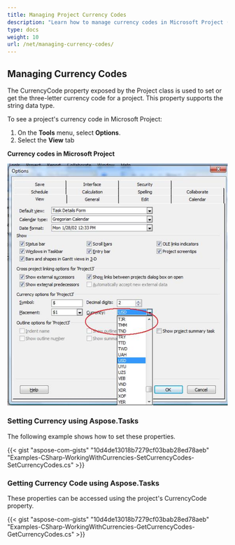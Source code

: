 ```yaml
---
title: Managing Project Currency Codes
description: "Learn how to manage currency codes in Microsoft Project (MPP/XML) files using Aspose.Tasks for .NET."
type: docs
weight: 10
url: /net/managing-currency-codes/
---
```


## **Managing Currency Codes**
The CurrencyCode property exposed by the Project class is used to set or get the three-letter currency code for a project. This property supports the string data type.

To see a project's currency code in Microsoft Project:

1. On the **Tools** menu, select **Options**.
2. Select the **View** tab

**Currency codes in Microsoft Project** 

![edit currency codes in Microsoft Project](managing-currency-codes_1.png)

### **Setting Currency using Aspose.Tasks**
The following example shows how to set these properties.

{{< gist "aspose-com-gists" "10d4de13018b7279cf03bab28ed78aeb" "Examples-CSharp-WorkingWithCurrencies-SetCurrencyCodes-SetCurrencyCodes.cs" >}}

### **Getting Currency Code using Aspose.Tasks**
These properties can be accessed using the project's CurrencyCode property.

{{< gist "aspose-com-gists" "10d4de13018b7279cf03bab28ed78aeb" "Examples-CSharp-WorkingWithCurrencies-GetCurrencyCodes-GetCurrencyCodes.cs" >}}
